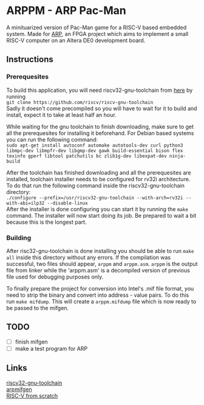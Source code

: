 # ARPPM - ARP Pac-Man
A minituarized version of Pac-Man game for a RISC-V based embedded system. Made for [ARP](https://github.com/kiclu/ARP), an FPGA project which aims to implement a small RISC-V computer on an Altera DE0 development board.
## Instructions
### Prerequesites
To build this application, you will need riscv32-gnu-toolchain from [here](https://github.com/riscv-collab/riscv-gnu-toolchain) by running\
`git clone https://github.com/riscv/riscv-gnu-toolchain`\
Sadly it doesn't come precompiled so you will have to wait for it to build and install,
expect it to take at least half an hour.

While waiting for the gnu toolchain to finish downloading, make sure to get all the
prerequesites for installing it beforehand. For Debian based systems you can run the following command:\
`sudo apt-get install autoconf automake autotools-dev curl python3 libmpc-dev libmpfr-dev libgmp-dev gawk build-essential bison flex texinfo gperf libtool patchutils bc zlib1g-dev libexpat-dev ninja-build`

After the toolchain has finished downloading and all the prerequesites are installed, 
toolchain installer needs to be configured for rv32i architecture. To do that run the following command
inside the riscv32-gnu-toolchain directory:\
`./configure --prefix=/usr/riscv32-gnu-toolchain --with-arch=rv32i --with-abi=ilp32 --disable-linux`\
After the installer is done configuring you can start it by running the `make` command. The installer
will now start doing its job. Be prepared to wait a bit because this is the longest part.

### Building
After risc32-gnu-toolchain is done installing you should be able to run `make all` inside this directory
without any errors. If the compilation was successful, two files should appear, `arppm` and `arppm.asm`.
`arppm` is the output file from linker while the 'arppm.asm' is a decompiled version of previous file
used for debugging purposes only.

To finally prepare the project for conversion into Intel's .mif file format, you need to strip the
binary and convert into address - value pairs. To do this run `make mifdump`. This will
create a `arppm.mifdump` file which is now ready to be passed to the mifgen.

## TODO
- [ ] finish mifgen
- [ ] make a test program for ARP

## Links
[riscv32-gnu-toolchain](https://github.com/riscv-collab/riscv-gnu-toolchain)\
[arpmifgen](https://github.com/kiclu/arpmifgen)\
[RISC-V from scratch](https://twilco.github.io/)
